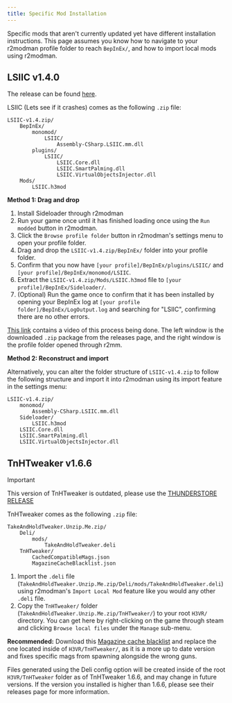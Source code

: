 ```yaml
---
title: Specific Mod Installation
---
```


Specific mods that aren't currently updated yet have different installation instructions. This page assumes you know how
to navigate to your r2modman profile folder to reach `BepInEx/`, and how to import local mods using r2modman.

## LSIIC v1.4.0

The release can be found [here](https://github.com/BlockBuilder57/LSIIC/releases/tag/v1.4).

LSIIC (Lets see if it crashes) comes as the following `.zip` file:

```text
LSIIC-v1.4.zip/
    BepInEx/
        monomod/
            LSIIC/
                Assembly-CSharp.LSIIC.mm.dll
        plugins/
            LSIIC/
                LSIIC.Core.dll
                LSIIC.SmartPalming.dll
                LSIIC.VirtualObjectsInjector.dll
    Mods/
        LSIIC.h3mod
```

**Method 1: Drag and drop**

1. Install Sideloader through r2modman
2. Run your game once until it has finished loading once using the `Run modded` button in r2modman.
3. Click the `Browse profile folder` button in r2modman's settings menu to open your profile folder.
4. Drag and drop the `LSIIC-v1.4.zip/BepInEx/` folder into your profile folder.
5. Confirm that you now have `[your profile]/BepInEx/plugins/LSIIC/` and `[your profile]/BepInEx/monomod/LSIIC`.
6. Extract the `LSIIC-v1.4.zip/Mods/LSIIC.h3mod` file to `[your profile]/BepInEx/Sideloader/`.
7. (Optional) Run the game once to confirm that it has been installed by opening your BepInEx log
   at `[your profile folder]/BepInEx/LogOutput.log` and searching for "LSIIC", confirming there are no other errors.

[This link](https://github.com/H3VR-Modding/wiki/blob/a3fc3055e34e00818820150d6bfc566e4d6b94c8/src/installing/videos/InstallingLSIIC.mp4?raw=true)
contains a video of this process being done. The left window is the downloaded `.zip` package from the releases page,
and the right window is the profile folder opened through r2mm.

**Method 2: Reconstruct and import**

Alternatively, you can alter the folder structure of `LSIIC-v1.4.zip` to follow the following structure and import it
into r2modman using its import feature in the settings menu:

```text
LSIIC-v1.4.zip/
    monomod/
        Assembly-CSharp.LSIIC.mm.dll
    Sideloader/
        LSIIC.h3mod
    LSIIC.Core.dll
    LSIIC.SmartPalming.dll
    LSIIC.VirtualObjectsInjector.dll
```

## TnHTweaker v1.6.6

> [!IMPORTANT]
> This version of TnHTweaker is outdated, please use the [THUNDERSTORE RELEASE](https://h3vr.thunderstore.io/package/devyndamonster/TakeAndHoldTweaker/)

TnHTweaker comes as the following `.zip` file:

```text
TakeAndHoldTweaker.Unzip.Me.zip/
    Deli/
        mods/
            TakeAndHoldTweaker.deli
    TnHTweaker/
        CachedCompatibleMags.json
        MagazineCacheBlacklist.json
```

1. Import the `.deli` file (`TakeAndHoldTweaker.Unzip.Me.zip/Deli/mods/TakeAndHoldTweaker.deli`) using
   r2modman's `Import Local Mod` feature like you would any other `.deli` file.
2. Copy the `TnHTweaker/` folder (`TakeAndHoldTweaker.Unzip.Me.zip/TnHTweaker/`) to your root `H3VR/` directory. You can
   get here by right-clicking on the game through steam and clicking `Browse local files` under the `Manage` sub-menu.

**Recommended:** Download this [Magazine cache blacklist](files/MagazineCacheBlacklist.json) and replace the one located
inside of `H3VR/TnHTweaker/`, as it is a more up to date version and fixes specific mags from spawning alongside the
wrong guns.

Files generated using the Deli config option will be created inside of the root `H3VR/TnHTweaker` folder as of
TnHTweaker 1.6.6, and may change in future versions. If the version you installed is higher than 1.6.6, please see their
releases page for more information.
